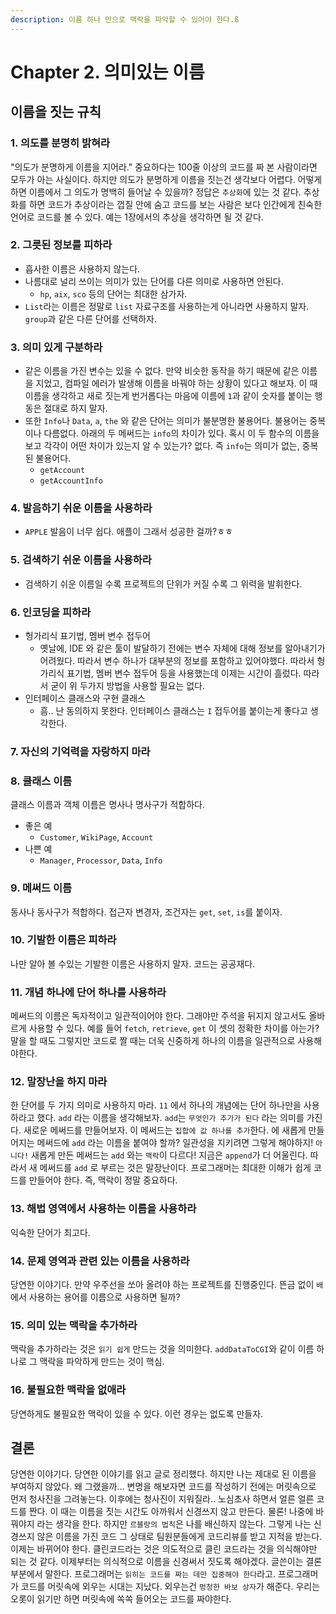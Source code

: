 ```yaml
---
description: 이름 하나 만으로 맥락을 파악할 수 있어야 한다.ß
---
```


# Chapter 2. 의미있는 이름

## 이름을 짓는 규칙

### 1. 의도를 분명히 밝혀라

"의도가 분명하게 이름을 지어라." 중요하다는 100줄 이상의 코드를 짜 본 사람이라면 모두가 아는 사실이다. 하지만 의도가 분명하게 이름을 짓는건 생각보다 어렵다. 어떻게 하면 이름에서 그 의도가 명백히 들어날 수 있을까? 정답은 `추상화`에 있는 것 같다. 추상화를 하면 코드가 추상이라는 껍질 안에 숨고 코드를 보는 사람은 보다 인간에게 친숙한 언어로 코드를 볼 수 있다. 예는 1장에서의 추상을 생각하면 될 것 같다.

### 2. 그릇된 정보를 피하라

* 흡사한 이름은 사용하지 않는다.
* 나름대로 널리 쓰이는 의미가 있는 단어를 다른 의미로 사용하면 안된다.
  * `hp`, `aix`, `sco` 등의 단어는 최대한 삼가자.
* `List`라는 이름은 정말로 `list` 자료구조를 사용하는게 아니라면 사용하지 말자. `group`과 같은 다른 단어를 선택하자.

### 3. 의미 있게 구분하라

* 같은 이름을 가진 변수는 있을 수 없다. 만약 비슷한 동작을 하기 때문에 같은 이름을 지었고, 컴파일 에러가 발생해 이름을 바꿔야 하는 상황이 있다고 해보자. 이 때 이름을 생각하고 새로 짓는게 번거롭다는 마음에 이름에 `1`과 같이 숫자를 붙이는 행동은 절대로 하지 말자.
* 또한 `Info`나 `Data`, `a`, `the` 와 같은 단어는 의미가 불분명한 불용어다. 불용어는 중복이나 다름없다. 아래의 두 메써드는 `info`의 차이가 있다. 혹시 이 두 함수의 이름을 보고 각각이 어떤 차이가 있는지 알 수 있는가? 없다. 즉 `info`는 의미가 없는, 중복된 불용어다.
  * `getAccount`
  * `getAccountInfo`

### 4. 발음하기 쉬운 이름을 사용하라

* `APPLE` 발음이 너무 쉽다. 애플이 그래서 성공한 걸까?ㅎㅎ

### 5. 검색하기 쉬운 이름을 사용하라

* 검색하기 쉬운 이름일 수록 프로젝트의 단위가 커질 수록 그 위력을 발휘한다.

### 6. 인코딩을 피하라

* 헝가리식 표기법, 멤버 변수 접두어
  * 옛날에, IDE 와 같은 툴이 발달하기 전에는 변수 자체에 대해 정보를 알아내기가 어려웠다. 따라서 변수 하나가 대부분의 정보를 포함하고 있어야했다. 따라서 헝가리식 표기법, 멤버 변수 접두어 등을 사용했는데 이제는 시간이 흘렀다. 따라서 굳이 위 두가지 방법을 사용할 필요는 없다.
* 인터페이스 클래스와 구현 클래스
  * 흠.. 난 동의하지 못한다. 인터페이스 클래스는 `I` 접두어를 붙이는게 좋다고 생각한다.

### 7. 자신의 기억력을 자랑하지 마라

### 8. 클래스 이름

클래스 이름과 객체 이름은 명사나 명사구가 적합하다.

* 좋은 예
  * `Customer`, `WikiPage`, `Account`
* 나쁜 예
  * `Manager`, `Processor`, `Data`, `Info`

### 9. 메써드 이름

동사나 동사구가 적합하다. 접근자 변경자, 조건자는 `get`, `set`, `is`를 붙이자.

### 10. 기발한 이름은 피하라

나만 알아 볼 수있는 기발한 이름은 사용하지 말자. 코드는 공공재다.

### 11. 개념 하나에 단어 하나를 사용하라

메써드의 이름은 독자적이고 일관적이어야 한다. 그래야만 주석을 뒤지지 않고서도 올바르게 사용할 수 있다. 예를 들어 `fetch`, `retrieve`, `get` 이 셋의 정확한 차이를 아는가? 말을 할 때도 그렇지만 코드로 짤 때는 더욱 신중하게 하나의 이름을 일관적으로 사용해야한다.

### 12. 말장난을 하지 마라

한 단어를 두 가지 의미로 사용하지 마라. `11` 에서 하나의 개념에는 단어 하나만을 사용하라고 했다. `add` 라는 이름을 생각해보자. `add`는 `무엇인가 추가가 된다` 라는 의미를 가진다. 새로운 메써드를 만들어보자. 이 메써드는 `집합에 값 하나를 추가`한다. 에 새롭게 만들어지는 메써드에 `add` 라는 이름을 붙여야 할까? 일관성을 지키려면 그렇게 해야하지! `아니다!` 새롭게 만든 메써드는 `add` 와는 `맥락`이 다르다! 지금은 `append`가 더 어울린다. 따라서 새 메써드를 `add` 로 부르는 것은 말장난이다. 프로그래머는 최대한 이해가 쉽게 코드를 만들어야 한다. 즉, 맥락이 정말 중요하다.

### 13. 해법 영역에서 사용하는 이름을 사용하라

익숙한 단어가 최고다.

### 14. 문제 영역과 관련 있는 이름을 사용하라

당연한 이야기다. 만약 우주선을 쏘아 올려야 하는 프로젝트를 진행중인다. 뜬금 없이 `배` 에서 사용하는 용어를 이름으로 사용하면 될까?

### 15. 의미 있는 맥락을 추가하라

맥락을 추가하라는 것은 `읽기 쉽게` 만드는 것을 의미한다. `addDataToCGI`와 같이 이름 하나로 그 맥락을 파악하게 만드는 것이 핵심.

### 16. 불필요한 맥락을 없애라

당연하게도 불필요한 맥락이 있을 수 있다. 이런 경우는 없도록 만들자.

## 결론

당연한 이야기다. 당연한 이야기를 읽고 글로 정리했다. 하지만 나는 제대로 된 이름을 부여하지 않았다. 왜 그랬을까... 변명을 해보자면 코드를 작성하기 전에는 머릿속으로 먼저 청사진을 그려놓는다. 이후에는 청사진이 지워질라.. 노심초사 하면서 얼른 얼른 코드를 짠다. 이 때는 이름을 짓는 시간도 아까워서 신경쓰지 않고 만든다. 물론! 나중에 바꿔야지 라는 생각을 한다. 하지만 `르블랑의 법칙`은 나를 배신하지 않는다. 그렇게 나는 신경쓰지 않은 이름을 가진 코드 그 상태로 팀원분들에게 코드리뷰를 받고 지적을 받는다. 이제는 바뀌어야 한다. 클린코드라는 것은 의도적으로 클린 코드라는 것을 의식해야만 되는 것 같다. 이제부터는 의식적으로 이름을 신경써서 짓도록 해야겠다. 글쓴이는 결론 부분에서 말한다. 프로그래머는 `읽히는 코드를 짜는 데만 집중해야 한다`라고. 프로그래머가 코드를 머릿속에 외우는 시대는 지났다. 외우는건 `멍청한 바보 상자`가 해준다. 우리는 오롯이 읽기만 하면 머릿속에 쏙쏙 들어오는 코드를 짜야한다.


